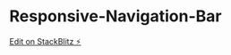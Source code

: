 # Responsive-Navigation-Bar

[Edit on StackBlitz ⚡️](https://stackblitz.com/edit/web-platform-5j3izz)